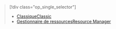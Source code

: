 > [!div class="op_single_selector"]
> * [<span data-ttu-id="5fb81-101">Classique</span><span class="sxs-lookup"><span data-stu-id="5fb81-101">Classic</span></span>](../articles/virtual-machines/windows/classic/troubleshoot-deployment-new-vm.md?toc=%2fazure%2fvirtual-machines%2fwindows%2fclassic%2ftoc.json)
> * [<span data-ttu-id="5fb81-102">Gestionnaire de ressources</span><span class="sxs-lookup"><span data-stu-id="5fb81-102">Resource Manager</span></span>](../articles/virtual-machines/windows/troubleshoot-deployment-new-vm.md?toc=%2fazure%2fvirtual-machines%2fwindows%2ftoc.json)
> 
> 

